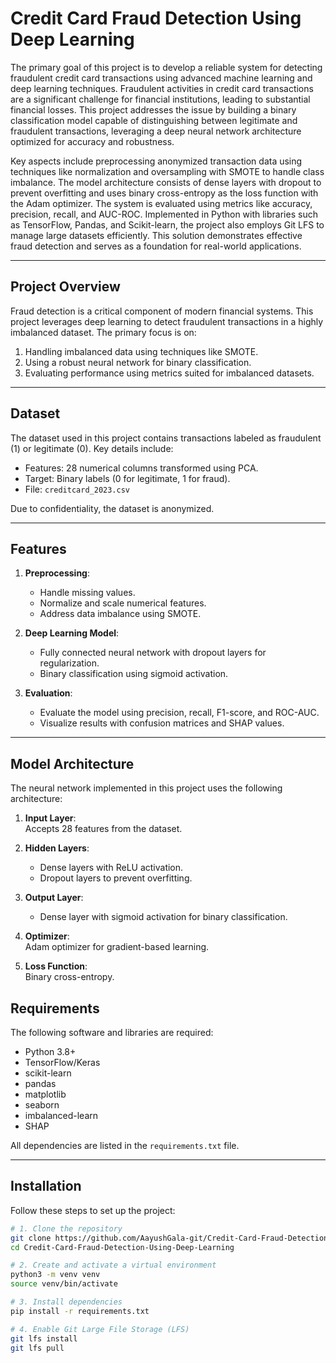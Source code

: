 # Credit Card Fraud Detection Using Deep Learning

The primary goal of this project is to develop a reliable system for detecting fraudulent credit card transactions using advanced machine learning and deep learning techniques. Fraudulent activities in credit card transactions are a significant challenge for financial institutions, leading to substantial financial losses. This project addresses the issue by building a binary classification model capable of distinguishing between legitimate and fraudulent transactions, leveraging a deep neural network architecture optimized for accuracy and robustness.

Key aspects include preprocessing anonymized transaction data using techniques like normalization and oversampling with SMOTE to handle class imbalance. The model architecture consists of dense layers with dropout to prevent overfitting and uses binary cross-entropy as the loss function with the Adam optimizer. The system is evaluated using metrics like accuracy, precision, recall, and AUC-ROC. Implemented in Python with libraries such as TensorFlow, Pandas, and Scikit-learn, the project also employs Git LFS to manage large datasets efficiently. This solution demonstrates effective fraud detection and serves as a foundation for real-world applications.

---

## Project Overview

Fraud detection is a critical component of modern financial systems. This project leverages deep learning to detect fraudulent transactions in a highly imbalanced dataset. The primary focus is on:

1. Handling imbalanced data using techniques like SMOTE.
2. Using a robust neural network for binary classification.
3. Evaluating performance using metrics suited for imbalanced datasets.

---

## Dataset

The dataset used in this project contains transactions labeled as fraudulent (1) or legitimate (0). Key details include:

- Features: 28 numerical columns transformed using PCA.
- Target: Binary labels (0 for legitimate, 1 for fraud).
- File: `creditcard_2023.csv`

Due to confidentiality, the dataset is anonymized.

---

## Features

1. **Preprocessing**:
   - Handle missing values.
   - Normalize and scale numerical features.
   - Address data imbalance using SMOTE.

2. **Deep Learning Model**:
   - Fully connected neural network with dropout layers for regularization.
   - Binary classification using sigmoid activation.

3. **Evaluation**:
   - Evaluate the model using precision, recall, F1-score, and ROC-AUC.
   - Visualize results with confusion matrices and SHAP values.

---

## Model Architecture

The neural network implemented in this project uses the following architecture:

1. **Input Layer**:  
   Accepts 28 features from the dataset.

2. **Hidden Layers**:  
   - Dense layers with ReLU activation.  
   - Dropout layers to prevent overfitting.

3. **Output Layer**:  
   - Dense layer with sigmoid activation for binary classification.

4. **Optimizer**:  
   Adam optimizer for gradient-based learning.

5. **Loss Function**:  
   Binary cross-entropy. 

## Requirements

The following software and libraries are required:

- Python 3.8+
- TensorFlow/Keras
- scikit-learn
- pandas
- matplotlib
- seaborn
- imbalanced-learn
- SHAP

All dependencies are listed in the `requirements.txt` file.

---

## Installation

Follow these steps to set up the project:

```bash
# 1. Clone the repository
git clone https://github.com/AayushGala-git/Credit-Card-Fraud-Detection-Using-Deep-Learning.git
cd Credit-Card-Fraud-Detection-Using-Deep-Learning

# 2. Create and activate a virtual environment
python3 -m venv venv
source venv/bin/activate

# 3. Install dependencies
pip install -r requirements.txt

# 4. Enable Git Large File Storage (LFS)
git lfs install
git lfs pull
```


